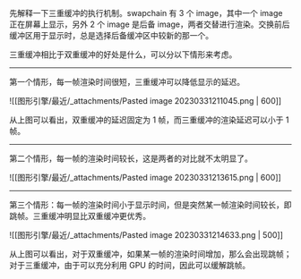 先解释一下三重缓冲的执行机制。swapchain 有 3 个 image，其中一个 image 正在屏幕上显示，另外 2 个 image 是后备 image，两者交替进行渲染。交换前后缓冲区用于显示时，总是选择后备缓冲区中较新的那一个。

三重缓冲相比于双重缓冲的好处是什么，可以分以下情形来考虑。

---

第一个情形，每一帧渲染时间很短，三重缓冲可以降低显示的延迟。

![[图形引擎/最近/_attachments/Pasted image 20230331211045.png | 600]]

从上图可以看出，双重缓冲的延迟固定为 1 帧，而三重缓冲的渲染延迟可以小于 1 帧。

---

第二个情形，每一帧的渲染时间较长，这是两者的对比就不太明显了。

![[图形引擎/最近/_attachments/Pasted image 20230331213615.png | 600]]

---

第三个情形：每一帧的渲染时间小于显示时间，但是突然某一帧渲染时间较长，即跳帧。三重缓冲明显比双重缓冲更优秀。

![[图形引擎/最近/_attachments/Pasted image 20230331214633.png | 500]]

从上图可以看出，对于双重缓冲，如果某一帧的渲染时间增加，那么会出现跳帧；对于三重缓冲，由于可以充分利用 GPU 的时间，因此可以缓解跳帧。